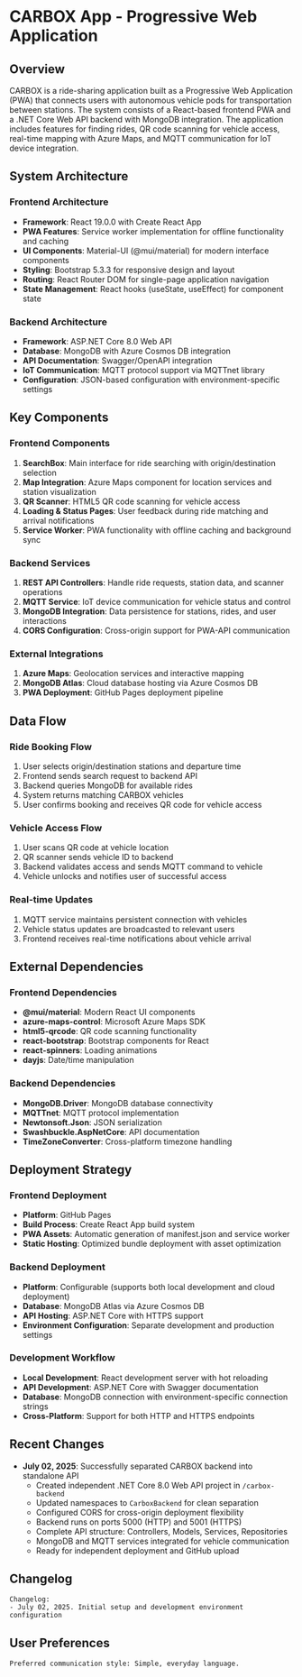 # CARBOX App - Progressive Web Application

## Overview

CARBOX is a ride-sharing application built as a Progressive Web Application (PWA) that connects users with autonomous vehicle pods for transportation between stations. The system consists of a React-based frontend PWA and a .NET Core Web API backend with MongoDB integration. The application includes features for finding rides, QR code scanning for vehicle access, real-time mapping with Azure Maps, and MQTT communication for IoT device integration.

## System Architecture

### Frontend Architecture
- **Framework**: React 19.0.0 with Create React App
- **PWA Features**: Service worker implementation for offline functionality and caching
- **UI Components**: Material-UI (@mui/material) for modern interface components
- **Styling**: Bootstrap 5.3.3 for responsive design and layout
- **Routing**: React Router DOM for single-page application navigation
- **State Management**: React hooks (useState, useEffect) for component state

### Backend Architecture
- **Framework**: ASP.NET Core 8.0 Web API
- **Database**: MongoDB with Azure Cosmos DB integration
- **API Documentation**: Swagger/OpenAPI integration
- **IoT Communication**: MQTT protocol support via MQTTnet library
- **Configuration**: JSON-based configuration with environment-specific settings

## Key Components

### Frontend Components
1. **SearchBox**: Main interface for ride searching with origin/destination selection
2. **Map Integration**: Azure Maps component for location services and station visualization
3. **QR Scanner**: HTML5 QR code scanning for vehicle access
4. **Loading & Status Pages**: User feedback during ride matching and arrival notifications
5. **Service Worker**: PWA functionality with offline caching and background sync

### Backend Services
1. **REST API Controllers**: Handle ride requests, station data, and scanner operations
2. **MQTT Service**: IoT device communication for vehicle status and control
3. **MongoDB Integration**: Data persistence for stations, rides, and user interactions
4. **CORS Configuration**: Cross-origin support for PWA-API communication

### External Integrations
1. **Azure Maps**: Geolocation services and interactive mapping
2. **MongoDB Atlas**: Cloud database hosting via Azure Cosmos DB
3. **PWA Deployment**: GitHub Pages deployment pipeline

## Data Flow

### Ride Booking Flow
1. User selects origin/destination stations and departure time
2. Frontend sends search request to backend API
3. Backend queries MongoDB for available rides
4. System returns matching CARBOX vehicles
5. User confirms booking and receives QR code for vehicle access

### Vehicle Access Flow
1. User scans QR code at vehicle location
2. QR scanner sends vehicle ID to backend
3. Backend validates access and sends MQTT command to vehicle
4. Vehicle unlocks and notifies user of successful access

### Real-time Updates
1. MQTT service maintains persistent connection with vehicles
2. Vehicle status updates are broadcasted to relevant users
3. Frontend receives real-time notifications about vehicle arrival

## External Dependencies

### Frontend Dependencies
- **@mui/material**: Modern React UI components
- **azure-maps-control**: Microsoft Azure Maps SDK
- **html5-qrcode**: QR code scanning functionality
- **react-bootstrap**: Bootstrap components for React
- **react-spinners**: Loading animations
- **dayjs**: Date/time manipulation

### Backend Dependencies
- **MongoDB.Driver**: MongoDB database connectivity
- **MQTTnet**: MQTT protocol implementation
- **Newtonsoft.Json**: JSON serialization
- **Swashbuckle.AspNetCore**: API documentation
- **TimeZoneConverter**: Cross-platform timezone handling

## Deployment Strategy

### Frontend Deployment
- **Platform**: GitHub Pages
- **Build Process**: Create React App build system
- **PWA Assets**: Automatic generation of manifest.json and service worker
- **Static Hosting**: Optimized bundle deployment with asset optimization

### Backend Deployment
- **Platform**: Configurable (supports both local development and cloud deployment)
- **Database**: MongoDB Atlas via Azure Cosmos DB
- **API Hosting**: ASP.NET Core with HTTPS support
- **Environment Configuration**: Separate development and production settings

### Development Workflow
- **Local Development**: React development server with hot reloading
- **API Development**: ASP.NET Core with Swagger documentation
- **Database**: MongoDB connection with environment-specific connection strings
- **Cross-Platform**: Support for both HTTP and HTTPS endpoints

## Recent Changes

- **July 02, 2025**: Successfully separated CARBOX backend into standalone API
  - Created independent .NET Core 8.0 Web API project in `/carbox-backend`
  - Updated namespaces to `CarboxBackend` for clean separation
  - Configured CORS for cross-origin deployment flexibility
  - Backend runs on ports 5000 (HTTP) and 5001 (HTTPS)
  - Complete API structure: Controllers, Models, Services, Repositories
  - MongoDB and MQTT services integrated for vehicle communication
  - Ready for independent deployment and GitHub upload

## Changelog

```
Changelog:
- July 02, 2025. Initial setup and development environment configuration
```

## User Preferences

```
Preferred communication style: Simple, everyday language.
```